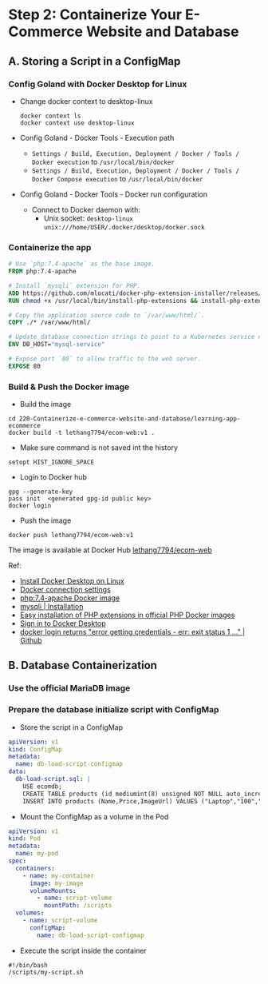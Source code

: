 # Step 2: Containerize Your E-Commerce Website and Database

## A. Storing a Script in a ConfigMap

### Config Goland with Docker Desktop for Linux

- Change docker context to desktop-linux

  ```shell
  docker context ls
  docker context use desktop-linux
  ```

- Config Goland - Docker Tools - Execution path
    - `Settings / Build, Execution, Deployment / Docker / Tools / Docker execution` to `/usr/local/bin/docker`
    - `Settings / Build, Execution, Deployment / Docker / Tools / Docker Compose execution` to `/usr/local/bin/docker`

- Config Goland - Docker Tools - Docker run configuration
    - Connect to Docker daemon with:
        - Unix socket: `desktop-linux` `unix:///home/USER/.docker/desktop/docker.sock`

### Containerize the app

```Dockerfile
# Use `php:7.4-apache` as the base image.
FROM php:7.4-apache

# Install `mysqli` extension for PHP.
ADD https://github.com/mlocati/docker-php-extension-installer/releases/latest/download/install-php-extensions /usr/local/bin/
RUN chmod +x /usr/local/bin/install-php-extensions && install-php-extensions mysqli

# Copy the application source code to `/var/www/html/`.
COPY ./* /var/www/html/

# Update database connection strings to point to a Kubernetes service named `mysql-service`.
ENV DB_HOST="mysql-service"

# Expose port `80` to allow traffic to the web server.
EXPOSE 80
```

### Build & Push the Docker image

- Build the image

```shell
cd 220-Containerize-e-commerce-website-and-database/learning-app-ecommerce
docker build -t lethang7794/ecom-web:v1 .
```

- Make sure command is not saved int the history

```shell
setopt HIST_IGNORE_SPACE
```

- Login to Docker hub

```shell
gpg --generate-key
pass init  <generated gpg-id public key>
docker login
```

- Push the image

```shell
docker push lethang7794/ecom-web:v1
```

The image is available at Docker
Hub [lethang7794/ecom-web](https://hub.docker.com/repository/docker/lethang7794/ecom-web/)

Ref:

- [Install Docker Desktop on Linux](https://docs.docker.com/desktop/install/linux-install/)
- [Docker connection settings](https://www.jetbrains.com/help/go/settings-docker.html)
- [php:7.4-apache Docker image](https://hub.docker.com/layers/library/php/7.4-apache/images/sha256-18b3497ee7f2099a90b66c23a0bc3d5261b12bab367263e1b40e9b004c39e882?context=explore)
- [mysqli | Installation](https://www.php.net/manual/en/mysqli.installation.php)
- [Easy installation of PHP extensions in official PHP Docker images](https://github.com/mlocati/docker-php-extension-installer)
- [Sign in to Docker Desktop](https://docs.docker.com/desktop/get-started/)
- [docker login returns "error getting credentials - err: exit status 1 ..." | Github](https://github.com/docker/docker-credential-helpers/issues/60)

## B. Database Containerization

### Use the official MariaDB image

### Prepare the database initialize script with ConfigMap

- Store the script in a ConfigMap

```yaml
apiVersion: v1
kind: ConfigMap
metadata:
  name: db-load-script-configmap
data:
  db-load-script.sql: |
    USE ecomdb;
    CREATE TABLE products (id mediumint(8) unsigned NOT NULL auto_increment,Name varchar(255) default NULL,Price varchar(255) default NULL, ImageUrl varchar(255) default NULL,PRIMARY KEY (id)) AUTO_INCREMENT=1;
    INSERT INTO products (Name,Price,ImageUrl) VALUES ("Laptop","100","c-1.png"),("Drone","200","c-2.png"),("VR","300","c-3.png"),("Tablet","50","c-5.png"),("Watch","90","c-6.png"),("Phone Covers","20","c-7.png"),("Phone","80","c-8.png"),("Laptop","150","c-4.png");
```

- Mount the ConfigMap as a volume in the Pod

```yaml
apiVersion: v1
kind: Pod
metadata:
  name: my-pod
spec:
  containers:
    - name: my-container
      image: my-image
      volumeMounts:
        - name: script-volume
          mountPath: /scripts
  volumes:
    - name: script-volume
      configMap:
        name: db-load-script-configmap
```

- Execute the script inside the container

```shell
#!/bin/bash
/scripts/my-script.sh
```

